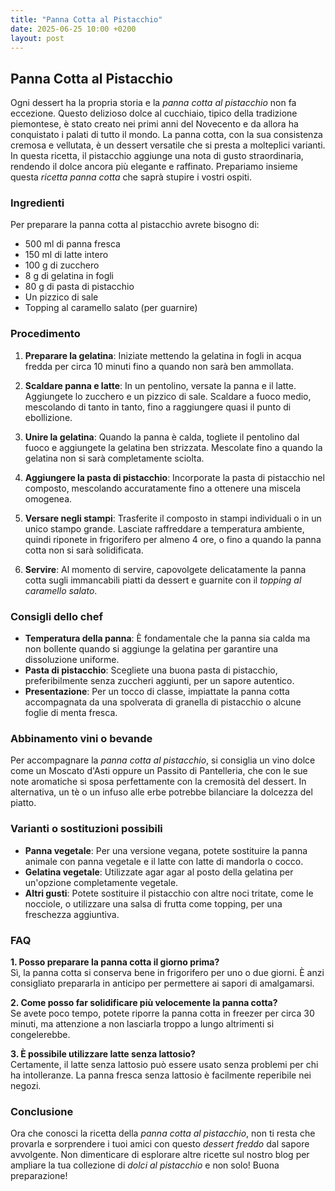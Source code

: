 ```yaml
---
title: "Panna Cotta al Pistacchio"
date: 2025-06-25 10:00 +0200
layout: post
---
```


## Panna Cotta al Pistacchio

Ogni dessert ha la propria storia e la *panna cotta al pistacchio* non fa eccezione. Questo delizioso dolce al cucchiaio, tipico della tradizione piemontese, è stato creato nei primi anni del Novecento e da allora ha conquistato i palati di tutto il mondo. La panna cotta, con la sua consistenza cremosa e vellutata, è un dessert versatile che si presta a molteplici varianti. In questa ricetta, il pistacchio aggiunge una nota di gusto straordinaria, rendendo il dolce ancora più elegante e raffinato. Prepariamo insieme questa *ricetta panna cotta* che saprà stupire i vostri ospiti.

### Ingredienti

Per preparare la panna cotta al pistacchio avrete bisogno di:

- 500 ml di panna fresca
- 150 ml di latte intero
- 100 g di zucchero
- 8 g di gelatina in fogli
- 80 g di pasta di pistacchio
- Un pizzico di sale
- Topping al caramello salato (per guarnire)

### Procedimento

1. **Preparare la gelatina**: Iniziate mettendo la gelatina in fogli in acqua fredda per circa 10 minuti fino a quando non sarà ben ammollata. 
   
2. **Scaldare panna e latte**: In un pentolino, versate la panna e il latte. Aggiungete lo zucchero e un pizzico di sale. Scaldare a fuoco medio, mescolando di tanto in tanto, fino a raggiungere quasi il punto di ebollizione.

3. **Unire la gelatina**: Quando la panna è calda, togliete il pentolino dal fuoco e aggiungete la gelatina ben strizzata. Mescolate fino a quando la gelatina non si sarà completamente sciolta.

4. **Aggiungere la pasta di pistacchio**: Incorporate la pasta di pistacchio nel composto, mescolando accuratamente fino a ottenere una miscela omogenea.

5. **Versare negli stampi**: Trasferite il composto in stampi individuali o in un unico stampo grande. Lasciate raffreddare a temperatura ambiente, quindi riponete in frigorifero per almeno 4 ore, o fino a quando la panna cotta non si sarà solidificata.

6. **Servire**: Al momento di servire, capovolgete delicatamente la panna cotta sugli immancabili piatti da dessert e guarnite con il *topping al caramello salato*. 

### Consigli dello chef

- **Temperatura della panna**: È fondamentale che la panna sia calda ma non bollente quando si aggiunge la gelatina per garantire una dissoluzione uniforme.
- **Pasta di pistacchio**: Scegliete una buona pasta di pistacchio, preferibilmente senza zuccheri aggiunti, per un sapore autentico.
- **Presentazione**: Per un tocco di classe, impiattate la panna cotta accompagnata da una spolverata di granella di pistacchio o alcune foglie di menta fresca.

### Abbinamento vini o bevande

Per accompagnare la *panna cotta al pistacchio*, si consiglia un vino dolce come un Moscato d'Asti oppure un Passito di Pantelleria, che con le sue note aromatiche si sposa perfettamente con la cremosità del dessert. In alternativa, un tè o un infuso alle erbe potrebbe bilanciare la dolcezza del piatto.

### Varianti o sostituzioni possibili

- **Panna vegetale**: Per una versione vegana, potete sostituire la panna animale con panna vegetale e il latte con latte di mandorla o cocco.
- **Gelatina vegetale**: Utilizzate agar agar al posto della gelatina per un'opzione completamente vegetale.
- **Altri gusti**: Potete sostituire il pistacchio con altre noci tritate, come le nocciole, o utilizzare una salsa di frutta come topping, per una freschezza aggiuntiva.

### FAQ

**1. Posso preparare la panna cotta il giorno prima?**  
Sì, la panna cotta si conserva bene in frigorifero per uno o due giorni. È anzi consigliato prepararla in anticipo per permettere ai sapori di amalgamarsi.

**2. Come posso far solidificare più velocemente la panna cotta?**  
Se avete poco tempo, potete riporre la panna cotta in freezer per circa 30 minuti, ma attenzione a non lasciarla troppo a lungo altrimenti si congelerebbe.

**3. È possibile utilizzare latte senza lattosio?**  
Certamente, il latte senza lattosio può essere usato senza problemi per chi ha intolleranze. La panna fresca senza lattosio è facilmente reperibile nei negozi.

### Conclusione

Ora che conosci la ricetta della *panna cotta al pistacchio*, non ti resta che provarla e sorprendere i tuoi amici con questo *dessert freddo* dal sapore avvolgente. Non dimenticare di esplorare altre ricette sul nostro blog per ampliare la tua collezione di *dolci al pistacchio* e non solo! Buona preparazione!